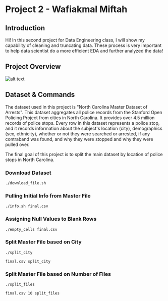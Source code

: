 # Project 2 - Wafiakmal Miftah

## Introduction
Hi! In this second project for Data Engineering class, I will show my capability of cleaning and truncating data. These process is very important to help data scientist do a more efficient EDA and further analyzed the data!

## Project Overview
![alt text](https://imgur.com/FGWdsVs.png)

## Dataset & Commands
The dataset used in this project is "North Carolina Master Dataset of Arrests". This dataset aggregates all police records from the Stanford Open Policing Project from cities in North Carolina. It provides over 4.5 million records of police stops. Every row in this dataset represents a police stop, and it records information about the subject's location (city), demographics (sex, ethnicity), whether or not they were searched or arrested, if any contraband was found, and why they were stopped and why they were pulled over.

The final goal of this project is to split the main dataset by location of police stops in North Carolina.

### Download Dataset
```
./download_file.sh
```
### Pulling Initial Info from Master File
```
./info.sh final.csv
```
### Assigning Null Values to Blank Rows
```
./empty_cells final.csv
```
### Split Master File based on City
```
./split_city

final.csv split_city
```
### Split Master File based on Number of Files
```
./split_files

final.csv 10 split_files 
```
